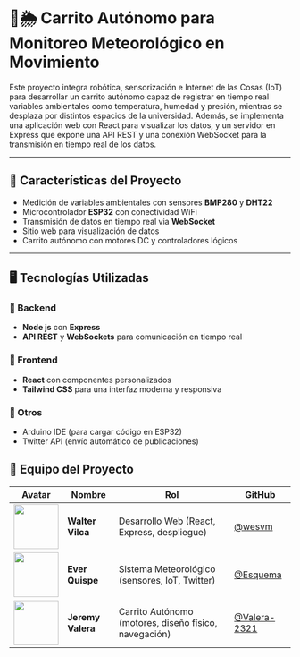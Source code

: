 # 🚗🌦 Carrito Autónomo para Monitoreo Meteorológico en Movimiento

Este proyecto integra robótica, sensorización e Internet de las Cosas (IoT) para desarrollar un carrito autónomo capaz de registrar en tiempo real variables ambientales como temperatura, humedad y presión, mientras se desplaza por distintos espacios de la universidad.
Además, se implementa una aplicación web con React para visualizar los datos, y un servidor en Express que expone una API REST y una conexión WebSocket para la transmisión en tiempo real de los datos. 

---

## 📡 Características del Proyecto

- Medición de variables ambientales con sensores **BMP280** y **DHT22**
- Microcontrolador **ESP32** con conectividad WiFi
- Transmisión de datos en tiempo real via **WebSocket**
- Sitio web para visualización de datos
- Carrito autónomo con motores DC y controladores lógicos

---

## 🖥️ Tecnologías Utilizadas

### 🔧 Backend
- **Node js** con **Express**
- **API REST** y **WebSockets** para comunicación en tiempo real

### 🎨 Frontend
- **React** con componentes personalizados
- **Tailwind CSS** para una interfaz moderna y responsiva

### 🔗 Otros
- Arduino IDE (para cargar código en ESP32)
- Twitter API (envío automático de publicaciones)

## 👥 Equipo del Proyecto

| Avatar | Nombre | Rol | GitHub |
|--------|--------|-----|--------|
| <img src="https://github.com/wesvm.png" width="80" height="80" /> | **Walter Vilca** | Desarrollo Web (React, Express, despliegue) | [@wesvm](https://github.com/wesvm) |
| <img src="https://github.com/Esquema.png" width="80" height="80" /> | **Ever Quispe** | Sistema Meteorológico (sensores, IoT, Twitter) | [@Esquema](https://github.com/Esquema) |
| <img src="https://github.com/Valera-2321.png" width="80" height="80" /> | **Jeremy Valera** | Carrito Autónomo (motores, diseño físico, navegación) | [@Valera-2321](https://github.com/Valera-2321) |

